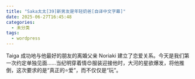 ```yaml
---
title: "Saka太太[39]新男友是年轻奶爸[自译中文字幕]"
date: 2025-06-27T16:45:48
categories:
  - 未分类
tags:
  - wordpress
---
```








Taiga 成功地与他最好的朋友的离婚父亲 Noriaki 建立了恋爱关系。今天是我们第一次约定单独见面……当纪明穿着情😍服装迎接他时，大河的星欲爆发，将他推倒，这次要求的是“真正的⭐爱”，而不仅仅是“玩”。



